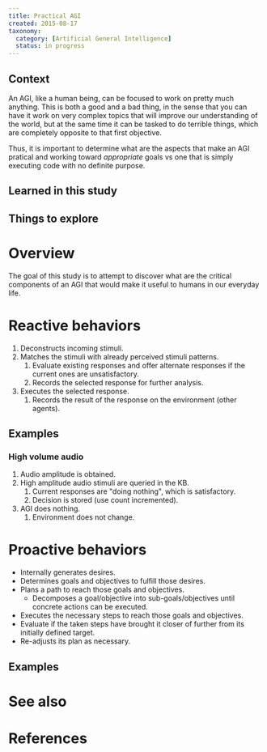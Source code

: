 ```yaml
---
title: Practical AGI
created: 2015-08-17
taxonomy:
  category: [Artificial General Intelligence]
  status: in progress
---
```


## Context
An AGI, like a human being, can be focused to work on pretty much anything. This is both a good and a bad thing, in the sense that you can have it work on very complex topics that will improve our understanding of the world, but at the same time it can be tasked to do terrible things, which are completely opposite to that first objective.

Thus, it is important to determine what are the aspects that make an AGI pratical and working toward *appropriate* goals vs one that is simply executing code with no definite purpose.

## Learned in this study

## Things to explore

# Overview
The goal of this study is to attempt to discover what are the critical components of an AGI that would make it useful to humans in our everyday life.

# Reactive behaviors
1. Deconstructs incoming stimuli.
2. Matches the stimuli with already perceived stimuli patterns.
	1. Evaluate existing responses and offer alternate responses if the current ones are unsatisfactory.
	2. Records the selected response for further analysis.
3. Executes the selected response.
	1. Records the result of the response on the environment (other agents).

## Examples
### High volume audio
1. Audio amplitude is obtained.
2. High amplitude audio stimuli are queried in the KB.
	1. Current responses are "doing nothing", which is satisfactory.
	2. Decision is stored (use count incremented).
3. AGI does nothing.
	1. Environment does not change.

# Proactive behaviors
* Internally generates desires.
* Determines goals and objectives to fulfill those desires.
* Plans a path to reach those goals and objectives.
	* Decomposes a goal/objective into sub-goals/objectives until concrete actions can be executed.
* Executes the necessary steps to reach those goals and objectives.
* Evaluate if the taken steps have brought it closer of further from its initially defined target.
* Re-adjusts its plan as necessary.

## Examples

# See also

# References